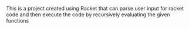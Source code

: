 This is a project created using Racket that can parse user input for racket code and then execute the code by recursively evaluating the given functions
